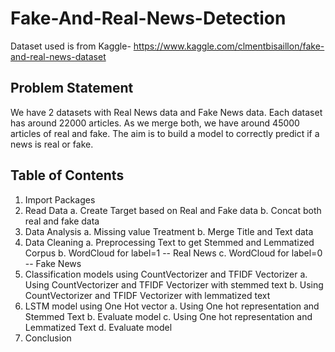 # Fake-And-Real-News-Detection
Dataset used is from Kaggle- 
https://www.kaggle.com/clmentbisaillon/fake-and-real-news-dataset

## Problem Statement
We have 2 datasets with Real News data and Fake News data. Each dataset has around 22000 articles. As we merge both, we have around 45000 articles of real and fake. The aim is to build a model to correctly predict if a news is real or fake.

## Table of Contents
1. Import Packages
2. Read Data
  a. Create Target based on Real and Fake data
  b. Concat both real and fake data
3. Data Analysis
  a. Missing value Treatment
  b. Merge Title and Text data
4. Data Cleaning
  a. Preprocessing Text to get Stemmed and Lemmatized Corpus
  b. WordCloud for label=1 -- Real News
  c. WordCloud for label=0 -- Fake News
5. Classification models using CountVectorizer and TFIDF Vectorizer
  a. Using CountVectorizer and TFIDF Vectorizer with stemmed text
  b. Using CountVectorizer and TFIDF Vectorizer with lemmatized text
6. LSTM model using One Hot vector
  a. Using One hot representation and Stemmed Text
  b. Evaluate model
  c. Using One hot representation and Lemmatized Text
  d. Evaluate model
7. Conclusion
